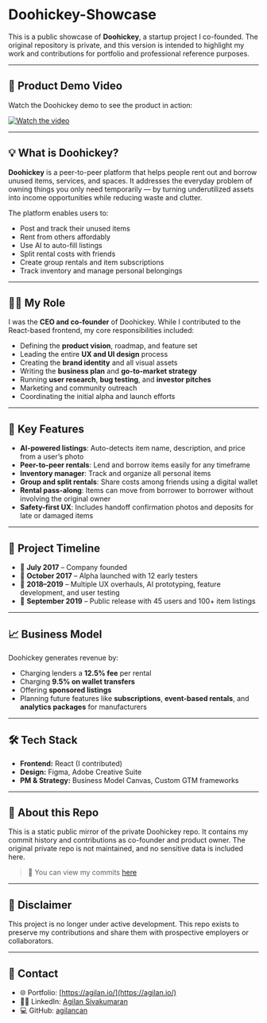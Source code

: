 # Doohickey-Showcase

This is a public showcase of **Doohickey**, a startup project I co-founded. The original repository is private, and this version is intended to highlight my work and contributions for portfolio and professional reference purposes.

---

## 🎥 Product Demo Video

Watch the Doohickey demo to see the product in action:

[![Watch the video](https://img.youtube.com/vi/ZfO_OgOy0gA/0.jpg)](https://www.youtube.com/watch?v=ZfO_OgOy0gA)

---

## 💡 What is Doohickey?

**Doohickey** is a peer-to-peer platform that helps people rent out and borrow unused items, services, and spaces. It addresses the everyday problem of owning things you only need temporarily — by turning underutilized assets into income opportunities while reducing waste and clutter.

The platform enables users to:
- Post and track their unused items
- Rent from others affordably
- Use AI to auto-fill listings
- Split rental costs with friends
- Create group rentals and item subscriptions
- Track inventory and manage personal belongings

---

## 👨‍💼 My Role

I was the **CEO and co-founder** of Doohickey. While I contributed to the React-based frontend, my core responsibilities included:

- Defining the **product vision**, roadmap, and feature set  
- Leading the entire **UX and UI design** process  
- Creating the **brand identity** and all visual assets  
- Writing the **business plan** and **go-to-market strategy**  
- Running **user research**, **bug testing**, and **investor pitches**  
- Marketing and community outreach  
- Coordinating the initial alpha and launch efforts

---

## 🌟 Key Features

- **AI-powered listings**: Auto-detects item name, description, and price from a user’s photo  
- **Peer-to-peer rentals**: Lend and borrow items easily for any timeframe  
- **Inventory manager**: Track and organize all personal items  
- **Group and split rentals**: Share costs among friends using a digital wallet  
- **Rental pass-along**: Items can move from borrower to borrower without involving the original owner  
- **Safety-first UX**: Includes handoff confirmation photos and deposits for late or damaged items  

---

## 🚀 Project Timeline

- 🏁 **July 2017** – Company founded  
- 🧪 **October 2017** – Alpha launched with 12 early testers  
- 🔁 **2018–2019** – Multiple UX overhauls, AI prototyping, feature development, and user testing  
- 🚀 **September 2019** – Public release with 45 users and 100+ item listings  

---

## 📈 Business Model

Doohickey generates revenue by:
- Charging lenders a **12.5% fee** per rental  
- Charging **9.5% on wallet transfers**  
- Offering **sponsored listings**  
- Planning future features like **subscriptions**, **event-based rentals**, and **analytics packages** for manufacturers  

---

## 🛠️ Tech Stack

- **Frontend:** React (I contributed)  
- **Design:** Figma, Adobe Creative Suite  
- **PM & Strategy:** Business Model Canvas, Custom GTM frameworks  

---

## 📁 About this Repo

This is a static public mirror of the private Doohickey repo. It contains my commit history and contributions as co-founder and product owner. The original private repo is not maintained, and no sensitive data is included here.

> 📌 You can view my commits [here](https://github.com/agilancan/Doohickey-Showcase/commits?author=agilancan)

---

## 🛑 Disclaimer

This project is no longer under active development. This repo exists to preserve my contributions and share them with prospective employers or collaborators.

---

## 🔗 Contact

- 🌐 Portfolio: [https://agilan.io/](https://agilan.io/)  
- 🧑‍💼 LinkedIn: [Agilan Sivakumaran](https://www.linkedin.com/in/agilan-sivakumaran/)  
- 💻 GitHub: [agilancan](https://github.com/agilancan)
